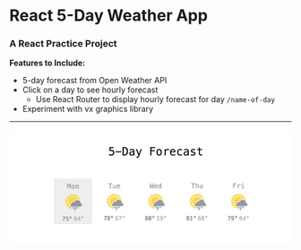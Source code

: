 # React 5-Day Weather App

### A React Practice Project

**Features to Include:**

* 5-day forecast from Open Weather API
* Click on a day to see hourly forecast
  * Use React Router to display hourly forecast for day `/name-of-day`
* Experiment with vx graphics library

---

![React Weather App](https://github.com/MichaelKeithM/images/blob/master/react-weather-app.jpg)
